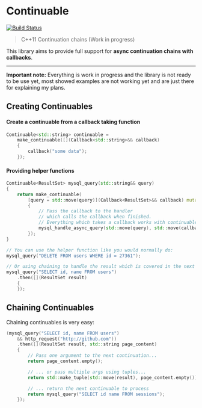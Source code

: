 # Continuable
[![Build Status](https://travis-ci.org/Naios/Continuable.svg?branch=master)](https://travis-ci.org/Naios/Continuable)

> C++11 Continuation chains (Work in progress)

This library aims to provide full support for **async continuation chains with callbacks**.

***

**Important note:** Everything is work in progress and the library is not ready to be use yet, most showed examples are not working yet and are just there for explaining my plans.

## Creating Continuables

#### Create a continuable from a callback taking function

```c++
Continuable<std::string> continuable =
    make_continuable([](Callback<std::string>&& callback)
    {
        callback("some data");
    });

```

#### Providing helper functions

```c++
Continuable<ResultSet> mysql_query(std::string&& query)
{
    return make_continuable(
        [query = std::move(query)](Callback<ResultSet>&& callback) mutable
        {
            // Pass the callback to the handler
            // which calls the callback when finished.
            // Everything which takes a callback works with continuables.
            mysql_handle_async_query(std::move(query), std::move(callback));
        });
}

// You can use the helper function like you would normally do:
mysql_query("DELETE FROM users WHERE id = 27361");

// Or using chaining to handle the result which is covered in the next topic .
mysql_query("SELECT id, name FROM users")
    .then([](ResultSet result)
    {
    });
```

## Chaining Continuables

Chaining continuables is very easy:

```c++
(mysql_query("SELECT id, name FROM users")
    && http_request("http://github.com"))
    .then([](ResultSet result, std::string page_content)
    {
        // Pass one argument to the next continuation...
        return page_content.empty();

        // ... or pass multiple args using tuples...
        return std::make_tuple(std::move(result), page_content.empty());

        // ... return the next continuable to process
        return mysql_query("SELECT id name FROM sessions");
    });
```
